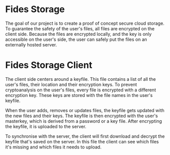 Fides Storage
======
The goal of our project is to create a proof of concept secure cloud storage.
To guarantee the safety of the user's files, all files are encrypted on the client side. Because the files are encrypted locally, and the key is only accessible on the user's side, the user can safely put the files on an externally hosted server.

Fides Storage Client
======
The client side centers around a keyfile. This file contains a list of all the user's files, their location and their encryption keys. To prevent cryptoanalysis on the user's files, every file is encrypted with a different encryption key. These keys are stored with the file names in the user's keyfile. 

When the user adds, removes or updates files, the keyfile gets updated with the new files and their keys. The keyfile is then encrypted with the user's masterkey, which is derived from a password or a key file. After encrypting the keyfile, it is uploaded to the server.

To synchronise with the server, the client will first download and decrypt the keyfile that's saved on the server. In this file the client can see which files it's missing and which files it needs to upload.
